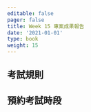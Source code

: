 ```yaml
---
editable: false
pager: false
title: Week 15 專案成果報告
date: '2021-01-01'
type: book
weight: 15
---
```


<!--more-->

## 考試規則

## 預約考試時段
<!-- Google Calendar Appointment Scheduling begin -->
<link href="https://calendar.google.com/calendar/scheduling-button-script.css" rel="stylesheet">
<script src="https://calendar.google.com/calendar/scheduling-button-script.js" async></script>
<script>
(function() {
  var target = document.currentScript;
  window.addEventListener('load', function() {
    calendar.schedulingButton.load({
      url: 'https://calendar.google.com/calendar/appointments/schedules/AcZssZ0LXfgcfgVmvywKRZwsdyTEjX4Tqa1lKLKiM2swklb6ik2Hc80PB7m4iFaw6RE2Dru-JnhGck6X?gv=true',
      color: '#ef525b',
      label: '我要預約',
      target,
    });
  });
})();
</script>
<!-- end Google Calendar Appointment Scheduling -->